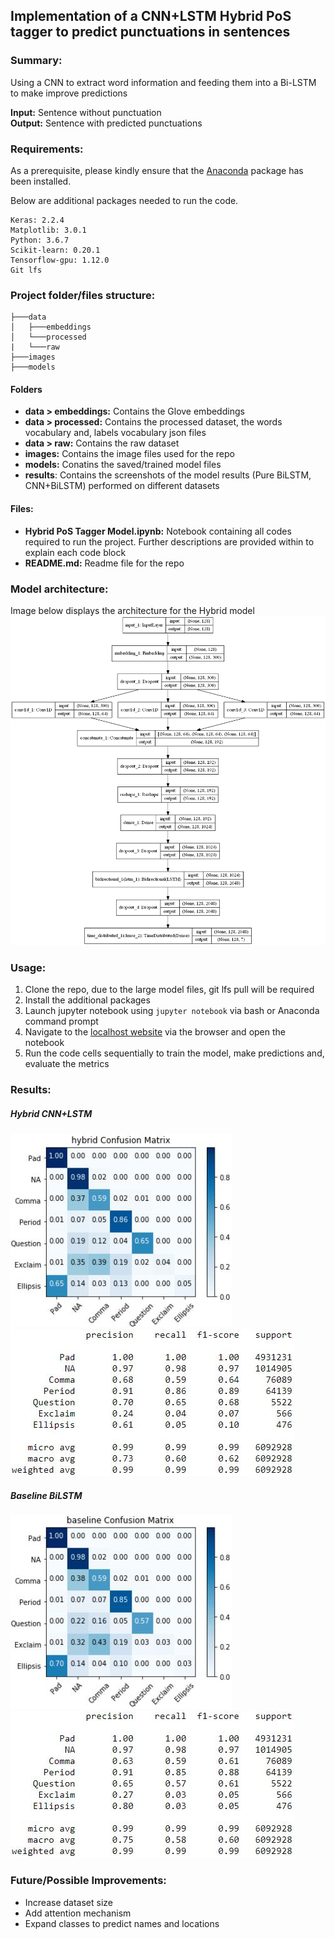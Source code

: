 ## Implementation of a CNN+LSTM Hybrid PoS tagger to predict punctuations in sentences

### Summary:
Using a CNN to extract word information and feeding them into a Bi-LSTM to make improve predictions

**Input:** Sentence without punctuation  
**Output:** Sentence with predicted punctuations

### Requirements:
As a prerequisite, please kindly ensure that the [Anaconda](https://www.anaconda.com/download/) package has been installed.

Below are additional packages needed to run the code.
```
Keras: 2.2.4  
Matplotlib: 3.0.1  
Python: 3.6.7  
Scikit-learn: 0.20.1  
Tensorflow-gpu: 1.12.0
Git lfs
```

### Project folder/files structure:
```
├───data
│   ├───embeddings
│   └───processed
|   └───raw
├───images
├───models
```

#### Folders
* **data > embeddings:** Contains the Glove embeddings
* **data > processed:** Contains the processed dataset, the words vocabulary and, labels vocabulary json files
* **data > raw:** Contains the raw dataset
* **images:** Contains the image files used for the repo
* **models:** Conatins the saved/trained model files
* **results**: Contains the screenshots of the model results (Pure BiLSTM, CNN+BiLSTM) performed on different datasets

#### Files:
* **Hybrid PoS Tagger Model.ipynb:** Notebook containing all codes required to run the project. Further descriptions are provided within to explain each code block
* **README.md:** Readme file for the repo

### Model architecture:
Image below displays the architecture for the Hybrid model
![model architecture](./images/hybrid_model.png)

### Usage:
1. Clone the repo, due to the large model files, git lfs pull will be required
2. Install the additional packages
3. Launch jupyter notebook using `jupyter notebook` via bash or Anaconda command prompt
4. Navigate to the [localhost website](http://localhost:8888) via the browser and open the notebook
5. Run the code cells sequentially to train the model, make predictions and, evaluate the metrics

### Results:
##### Hybrid CNN+LSTM
![Confusion matrix](./images/hybrid_cm.jpg)
![Classification report](./images/hybrid_cr.jpg)

##### Baseline BiLSTM
![Confusion matrix](./images/baseline_cm.jpg)
![Classification report](./images/baseline_cr.jpg)

### Future/Possible Improvements:
* Increase dataset size
* Add attention mechanism
* Expand classes to predict names and locations